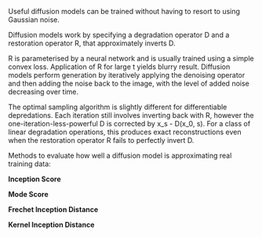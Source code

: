 Useful diffusion models can be trained without having to resort to using Gaussian noise.

Diffusion models work by specifying a degradation operator D and a restoration operator R, that approximately inverts D.

R is parameterised by a neural network and is usually trained using a simple convex loss. Application of R for large t yields blurry result. Diffusion models perform generation by iteratively applying the denoising operator and then adding the noise back to the image, with the level of added noise decreasing over time.

The optimal sampling algorithm is slightly different for differentiable depredations. Each iteration still involves inverting back with R, however the one-iteration-less-powerful D is corrected by x_s - D(x_0, s). For a class of linear degradation operations, this produces exact reconstructions even when the restoration operator R fails to perfectly invert D.

Methods to evaluate how well a diffusion model is approximating real training data:

**Inception Score**

**Mode Score**

**Frechet Inception Distance**

**Kernel Inception Distance**

